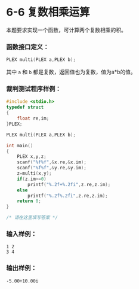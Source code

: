 # 6-6 复数相乘运算

本题要求实现一个函数，可计算两个复数相乘的积。

### 函数接口定义：
```c++
PLEX multi(PLEX a,PLEX b);
```

其中 `a` 和 `b` 都是复数，返回值也为复数，值为a*b的值。

### 裁判测试程序样例：
```c++
#include <stdio.h>
typedef struct
{
	float re,im;
}PLEX;

PLEX multi(PLEX a,PLEX b);

int main()
{
	PLEX x,y,z;
	scanf("%f%f",&x.re,&x.im);
	scanf("%f%f",&y.re,&y.im);
	z=multi(x,y);
	if(z.im>=0)
		printf("%.2f+%.2fi",z.re,z.im);
	else
		printf("%.2f%.2fi",z.re,z.im);
	return 0;
}

/* 请在这里填写答案 */
```

### 输入样例：


```in
1 2 
3 4
```

### 输出样例：


```out
-5.00+10.00i
```
